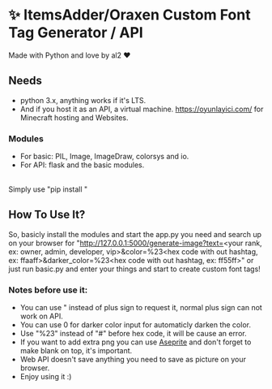 # ✨ ItemsAdder/Oraxen Custom Font Tag Generator / API

Made with Python and love by al2 ❤️

## Needs
- python 3.x, anything works if it's LTS.
- And if you host it as an API, a virtual machine. https://oyunlayici.com/ for Minecraft hosting and Websites.

### Modules
- For basic: PIL, Image, ImageDraw, colorsys and io.
- For API: flask and the basic modules.
<br>
Simply use "pip install <module name>"

## How To Use It?
So, basicly install the modules and start the app.py you need and search up on your browser for "http://127.0.0.1:5000/generate-image?text=<your rank, ex: owner, admin, developer, vip>&color=%23<hex code with out hashtag, ex: ffaaff>&darker_color=%23<hex code with out hashtag, ex: ff55ff>" or just run basic.py and enter your things and start to create custom font tags!

### Notes before use it:
- You can use " instead of plus sign to request it, normal plus sign can not work on API.
- You can use 0 for darker color input for automaticly darken the color.
- Use "%23" instead of "#" before hex code, it will be cause an error.
- If you want to add extra png you can use [Aseprite](https://github.com/aseprite/aseprite) and don't forget to make blank on top, it's important.
- Web API doesn't save anything you need to save as picture on your browser.
- Enjoy using it :)
